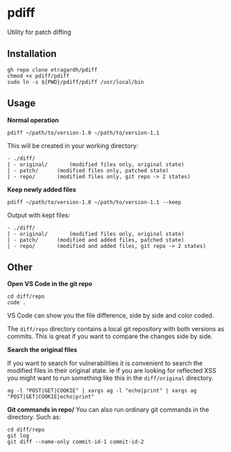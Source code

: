 # pdiff
Utility for patch diffing


## Installation

```
gh repo clone etragardh/pdiff
chmod +x pdiff/pdiff
sudo ln -s ${PWD}/pdiff/pdiff /usr/local/bin
```

## Usage

**Normal operation**
```
pdiff ~/path/to/version-1.0 ~/path/to/version-1.1
```
This will be created in your working directory:
```
- ./diff/
| - original/		(modified files only, original state)
| - patch/		(modified files only, patched state)
| - repo/		(modified files only, git repo -> 2 states)
```

**Keep newly added files**
```
pdiff ~/path/to/version-1.0 ~/path/to/version-1.1 --keep
```
Output with kept files:
```
- ./diff/
| - original/		(modified files only, original state)
| - patch/		(modified and added files, patched state)
| - repo/		(modified and added files, git repo -> 2 states)
```

## Other

**Open VS Code in the git repo**
```
cd diff/repo
code .
```
VS Code can show you the file difference, side by side and color coded.<br />

The `diff/repo` directory contains a local git repository with both versions as commits. This is great if you want to compare the changes side by side.<br />

**Search the original files**

If you want to search for vulnerabilities it is convenient to search the modified files in their original state. ie if you are looking for reflected XSS you might want to run something like this in the `diff/original` directory.<br />

```
ag -l "POST|GET|COOKIE" | xargs ag -l "echo|print" | xargs ag "POST|GET|COOKIE|echo|print"
```

**Git commands in repo/**
You can also run ordinary git commands in the directory. Such as:
```
cd diff/repo
git log
git diff --name-only commit-id-1 commit-id-2
```
